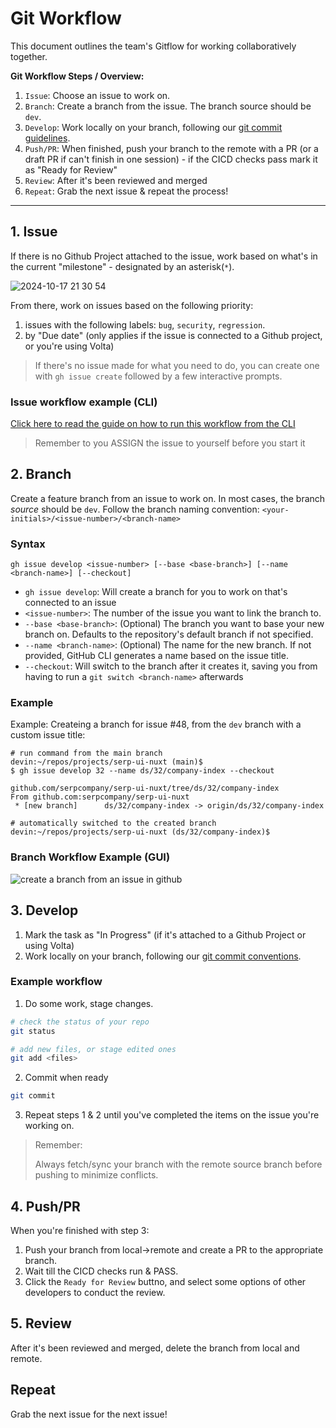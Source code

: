 # Git Workflow

This document outlines the team's Gitflow for working collaboratively together.

**Git Workflow Steps / Overview:**

1. `Issue`: Choose an issue to work on.
2. `Branch`: Create a branch from the issue. The branch source should be `dev`.
3. `Develop`: Work locally on your branch, following our [git commit guidelines]().
4. `Push/PR`: When finished, push your branch to the remote with a PR (or a draft PR if can't finish in one session) - if the CICD checks pass mark it as "Ready for Review"
5. `Review`: After it's been reviewed and merged
6. `Repeat`: Grab the next issue & repeat the process!



---

## 1. Issue

If there is no Github Project attached to the issue, work based on what's in the current "milestone" - designated by an asterisk(`*`).

![2024-10-17 21 30 54](https://github.com/user-attachments/assets/700239ab-42b9-40ed-9c3a-744b47dd807e)


From there, work on issues based on the following priority:

1. issues with the following labels: `bug`, `security`, `regression`.
2. by "Due date" (only applies if the issue is connected to a Github project, or you're using Volta)

> If there's no issue made for what you need to do, you can create one with `gh issue create` followed by a few interactive prompts.


### Issue workflow example (CLI)

[Click here to read the guide on how to run this workflow from the CLI](https://gist.github.com/devinschumacher/ea416af5542ac7102c8e1ffd0ab38a99)

> Remember to you ASSIGN the issue to yourself before you start it


## 2. Branch

Create a feature branch from an issue to work on. In most cases, the branch _source_ should be `dev`.
Follow the branch naming convention: `<your-initials>/<issue-number>/<branch-name>`


### Syntax

```
gh issue develop <issue-number> [--base <base-branch>] [--name <branch-name>] [--checkout]
```

- `gh issue develop`: Will create a branch for you to work on that's connected to an issue
- `<issue-number>`: The number of the issue you want to link the branch to.
- `--base <base-branch>`: (Optional) The branch you want to base your new branch on. Defaults to the repository's default branch if not specified.
- `--name <branch-name>`: (Optional) The name for the new branch. If not provided, GitHub CLI generates a name based on the issue title.
- `--checkout`: Will switch to the branch after it creates it, saving you from having to run a `git switch <branch-name>` afterwards

### Example

Example: Createing a branch for issue #48, from the `dev` branch with a custom issue title:
```
# run command from the main branch
devin:~/repos/projects/serp-ui-nuxt (main)$
$ gh issue develop 32 --name ds/32/company-index --checkout

github.com/serpcompany/serp-ui-nuxt/tree/ds/32/company-index
From github.com:serpcompany/serp-ui-nuxt
 * [new branch]      ds/32/company-index -> origin/ds/32/company-index
 
# automatically switched to the created branch
devin:~/repos/projects/serp-ui-nuxt (ds/32/company-index)$
```

### Branch Workflow Example (GUI)

![create a branch from an issue in github](https://github.com/user-attachments/assets/93aadfff-1c9b-43b1-be28-f62b6a3b2f1a)



## 3. Develop
1. Mark the task as "In Progress" (if it's attached to a Github Project or using Volta)
2. Work locally on your branch, following our [git commit conventions][git-commit-conventions].

### Example workflow

1. Do some work, stage changes.
```bash
# check the status of your repo
git status

# add new files, or stage edited ones
git add <files>
```

2. Commit when ready
```bash
git commit
```

3. Repeat steps 1 & 2 until you've completed the items on the issue you're working on.

> Remember:
>
> Always fetch/sync your branch with the remote source branch before pushing to minimize conflicts.


## 4. Push/PR
When you're finished with step 3:
1. Push your branch from local->remote and create a PR to the appropriate branch.
2. Wait till the CICD checks run & PASS.
3. Click the `Ready for Review` buttno, and select some options of other developers to conduct the review.


## 5. Review
After it's been reviewed and merged, delete the branch from local and remote.


## Repeat
Grab the next issue for the next issue!



<!-- links -->

[git-commit-conventions]: /docs/contributing/git-commit-conventions.md
